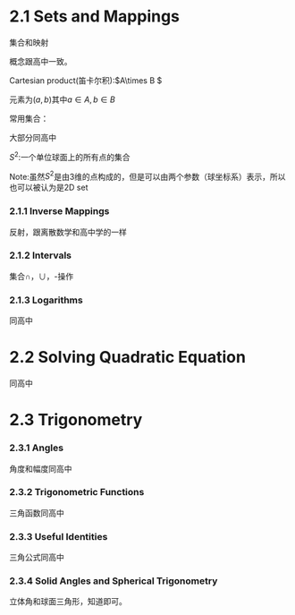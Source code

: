# 2.1 Sets and Mappings

集合和映射

概念跟高中一致。

Cartesian product(笛卡尔积):$A\times B $

元素为$(a,b)$其中$a\in A,b\in B$

常用集合：

大部分同高中

$S^2:$一个单位球面上的所有点的集合

Note:虽然$S^2$是由3维的点构成的，但是可以由两个参数（球坐标系）表示，所以也可以被认为是2D set

### 2.1.1 Inverse Mappings

反射，跟离散数学和高中学的一样

### 2.1.2 Intervals

集合∩，∪，-操作

### 2.1.3 Logarithms

同高中

# 2.2 Solving Quadratic Equation

同高中

# 2.3 Trigonometry

### 2.3.1 Angles

角度和幅度同高中

### 2.3.2 Trigonometric Functions

三角函数同高中

### 2.3.3 Useful Identities

三角公式同高中

### 2.3.4 Solid Angles and Spherical Trigonometry

立体角和球面三角形，知道即可。

